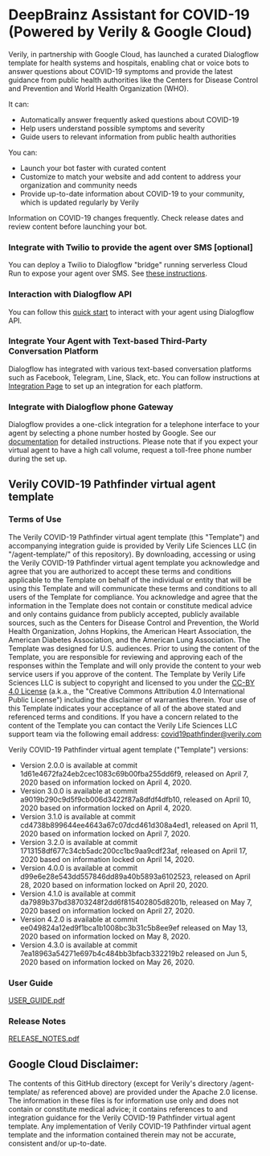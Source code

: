 <!--
  Licensed to the Apache Software Foundation (ASF) under one or more
  contributor license agreements.  See the NOTICE file distributed with
  this work for additional information regarding copyright ownership.
  The ASF licenses this file to You under the Apache License, Version 2.0
  (the "License"); you may not use this file except in compliance with
  the License.  You may obtain a copy of the License at

      http://www.apache.org/licenses/LICENSE-2.0

  Unless required by applicable law or agreed to in writing, software
  distributed under the License is distributed on an "AS IS" BASIS,
  WITHOUT WARRANTIES OR CONDITIONS OF ANY KIND, either express or implied.
  See the License for the specific language governing permissions and
  limitations under the License.
-->
# DeepBrainz Assistant for COVID-19 (Powered by Verily & Google Cloud)
Verily, in partnership with Google Cloud, has launched a curated Dialogflow 
template for health systems and hospitals, enabling chat or voice bots to 
answer questions about COVID-19 symptoms and provide the latest guidance from 
public health authorities like the Centers for Disease Control and Prevention 
and World Health Organization (WHO). 

It can:
* Automatically answer frequently asked questions about COVID-19 
* Help users understand possible symptoms and severity
* Guide users to relevant information from public health authorities

You can:
* Launch your bot faster with curated content
* Customize to match your website and add content to address your organization 
and community needs  
* Provide up-to-date information about COVID-19 to your community, which is 
updated regularly by Verily 

Information on COVID-19 changes frequently. Check release dates and review 
content before launching your bot.

### Integrate with Twilio to provide the agent over SMS [optional]
You can deploy a Twilio to Dialogflow "bridge" running serverless Cloud Run to expose your agent over SMS. See [these instructions](https://github.com/GoogleCloudPlatform/covid19-rapid-response-demo/tree/master/twilio-sms).

### Interaction with Dialogflow API
You can follow this [quick start](https://cloud.google.com/dialogflow/docs/quick/api) to interact with your agent using Dialogflow API.
 
### Integrate Your Agent with Text-based Third-Party Conversation Platform
Dialogflow has integrated with various text-based conversation platforms such 
as Facebook, Telegram, Line, Slack, etc. You can follow instructions at 
[Integration Page](https://cloud.google.com/dialogflow/docs/integrations) to 
set up an integration for each platform.

### Integrate with Dialogflow phone Gateway
Dialogflow provides a one-click integration for a telephone interface to your 
agent by selecting a phone number hosted by Google. See our 
[documentation](https://cloud.google.com/dialogflow/docs/integrations/phone-gateway) 
for detailed instructions. Please note that if you expect your virtual agent to 
have a high call volume, request a toll-free phone number during the set up.


## Verily COVID-19 Pathfinder virtual agent template
### Terms of Use 
The Verily COVID-19 Pathfinder virtual agent template (this "Template") and 
accompanying integration guide is provided by Verily Life Sciences LLC 
(in "/agent-template/" of this repository). By downloading, accessing or using 
the Verily COVID-19 Pathfinder virtual agent template you acknowledge and agree 
that you are authorized to accept these terms and conditions applicable to the 
Template on behalf of the individual or entity that will be using this Template 
and will communicate these terms and conditions to all users of the Template for 
compliance. You acknowledge and agree that the information in the Template does 
not contain or constitute medical advice and only contains guidance from 
publicly accepted, publicly available sources, such as the Centers for Disease 
Control and Prevention, the World Health Organization, Johns Hopkins, the 
American Heart Association, the American Diabetes Association, and the American 
Lung Association.  The Template was designed for U.S. audiences. Prior to using 
the content of the Template, you are responsible for reviewing and approving 
each of the responses within the Template and will only provide the content to 
your web service users if you approve of the content. The Template by Verily 
Life Sciences LLC is subject to copyright and licensed to you under the [CC-BY 
4.0 License](/agent-template/LICENSE) (a.k.a., the "Creative Commons Attribution 
4.0 International Public License") including the disclaimer of warranties 
therein. Your use of this Template indicates your acceptance of all of the above 
stated and referenced terms and conditions. If you have a concern related to the 
content of the Template you can contact the Verily Life Sciences LLC support 
team via the following email address: 
[covid19pathfinder@verily.com](mailto:covid19pathfinder@verily.com)

Verily COVID-19 Pathfinder virtual agent template ("Template") versions:
* Version 2.0.0 is available at commit 1d61e4672fa24eb2cec1083c69b00fba255dd6f9, 
released on April 7, 2020 based on information locked on April 4, 2020. 
* Version 3.0.0 is available at commit a9019b290c9d5f9cb006d3422f87a8dfdf4dfb10, 
released on April 10, 2020 based on information locked on April 4, 2020. 
* Version 3.1.0 is available at commit cd4738b899644ee4643a67c07dcd461d308a4ed1,
released on April 11, 2020 based on information locked on April 7, 2020.
* Version 3.2.0 is available at commit 1713158df677c34cb5adc200cc1bc9aa9cdf23af,
released on April 17, 2020 based on information locked on April 14, 2020.
* Version 4.0.0 is available at commit d99e6e28e543dd557846dd89a40b5893a6102523,
released on April 28, 2020 based on information locked on April 20, 2020.
* Version 4.1.0 is available at commit da7989b37bd38703248f2dd6f815402805d8201b,
released on May 7, 2020 based on information locked on April 27, 2020.
* Version 4.2.0 is available at commit ee049824a12ed9f1bca1b1008bc3b31c5b8ee9ef
released on May 13, 2020 based on information locked on May 8, 2020.
* Version 4.3.0 is available at commit 7ea18963a54271e697b4c484bb3bfacb332219b2
released on Jun 5, 2020 based on information locked on May 26, 2020.



### User Guide
[USER_GUIDE.pdf](/agent-template/USER_GUIDE.pdf)

### Release Notes
[RELEASE_NOTES.pdf](/agent-template/RELEASE_NOTES.pdf)

## Google Cloud Disclaimer: 
The contents of this GitHub directory (except for Verily's directory 
/agent-template/ as referenced above) are provided under the Apache 2.0 license. 
The information in these files is for information use only and does not contain 
or constitute medical advice; it contains references to and integration guidance 
for the Verily COVID-19 Pathfinder virtual agent template.  Any implementation 
of Verily COVID-19 Pathfinder virtual agent template and the information 
contained therein may not be accurate, consistent and/or up-to-date. 
